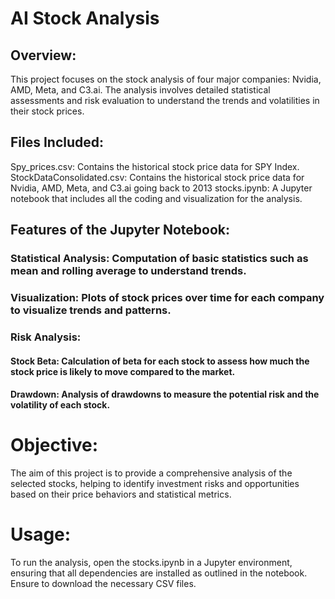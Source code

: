 # AI Stock Analysis

## Overview:
This project focuses on the stock analysis of four major companies: Nvidia, AMD, Meta, and C3.ai. The analysis involves detailed statistical assessments and risk evaluation to understand the trends and volatilities in their stock prices.

## Files Included:
Spy_prices.csv: Contains the historical stock price data for SPY Index.
StockDataConsolidated.csv: Contains the historical stock price data for Nvidia, AMD, Meta, and C3.ai going back to 2013
stocks.ipynb: A Jupyter notebook that includes all the coding and visualization for the analysis.

## Features of the Jupyter Notebook:

### Statistical Analysis: Computation of basic statistics such as mean and rolling average to understand trends.
### Visualization: Plots of stock prices over time for each company to visualize trends and patterns.
### Risk Analysis:
#### Stock Beta: Calculation of beta for each stock to assess how much the stock price is likely to move compared to the market.
#### Drawdown: Analysis of drawdowns to measure the potential risk and the volatility of each stock.

# Objective:
The aim of this project is to provide a comprehensive analysis of the selected stocks, helping to identify investment risks and opportunities based on their price behaviors and statistical metrics.

# Usage:
To run the analysis, open the stocks.ipynb in a Jupyter environment, ensuring that all dependencies are installed as outlined in the notebook. Ensure to download the necessary CSV files.
